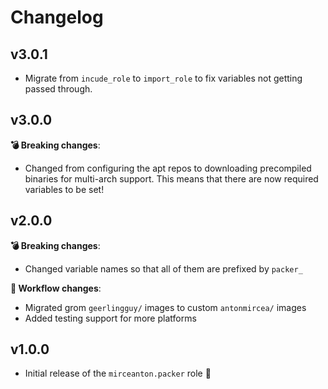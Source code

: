 # Changelog

## v3.0.1

* Migrate from `incude_role` to `import_role` to fix variables not getting passed through.

## v3.0.0

**💣 Breaking changes**:

* Changed from configuring the apt repos to downloading precompiled binaries for multi-arch support. This means that there are now required variables to be set!

## v2.0.0

**💣 Breaking changes**:

* Changed variable names so that all of them are prefixed by `packer_`

**🔧 Workflow changes**:

* Migrated grom `geerlingguy/` images to custom `antonmircea/` images
* Added testing support for more platforms

## v1.0.0

* Initial release of the `mirceanton.packer` role 🚀
